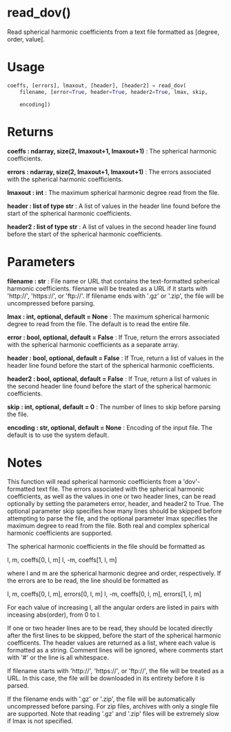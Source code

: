 # read_dov()

Read spherical harmonic coefficients from a text file formatted as
[degree, order, value].

# Usage

```python
coeffs, [errors], lmaxout, [header], [header2] = read_dov(
    filename, [error=True, header=True, header2=True, lmax, skip,
```
        encoding])

# Returns

**coeffs : ndarray, size(2, lmaxout+1, lmaxout+1)**
:   The spherical harmonic coefficients.

**errors : ndarray, size(2, lmaxout+1, lmaxout+1)**
:   The errors associated with the spherical harmonic coefficients.

**lmaxout : int**
:   The maximum spherical harmonic degree read from the file.

**header : list of type str**
:   A list of values in the header line found before the start of the
        spherical harmonic coefficients.

**header2 : list of type str**
:   A list of values in the second header line found before the start of
        the spherical harmonic coefficients.

# Parameters

**filename : str**
:   File name or URL that contains the text-formatted spherical harmonic
        coefficients. filename will be treated as a URL if it starts with
        'http://', 'https://', or 'ftp://'. If filename ends with '.gz' or
        '.zip', the file will be uncompressed before parsing.

**lmax : int, optional, default = None**
:   The maximum spherical harmonic degree to read from the file. The
        default is to read the entire file.

**error : bool, optional, default = False**
:   If True, return the errors associated with the spherical harmonic
        coefficients as a separate array.

**header : bool, optional, default = False**
:   If True, return a list of values in the header line found before the
        start of the spherical harmonic coefficients.

**header2 : bool, optional, default = False**
:   If True, return a list of values in the second header line found before
        the start of the spherical harmonic coefficients.

**skip : int, optional, default = 0**
:   The number of lines to skip before parsing the file.

**encoding : str, optional, default = None**
:   Encoding of the input file. The default is to use the system default.

# Notes

This function will read spherical harmonic coefficients from a 'dov'-
formatted text file. The errors associated with the spherical
harmonic coefficients, as well as the values in one or two header lines,
can be read optionally by setting the parameters error, header, and header2
to True. The optional parameter skip specifies how many lines should be
skipped before attempting to parse the file, and the optional parameter
lmax specifies the maximum degree to read from the file. Both real and
complex spherical harmonic coefficients are supported.

The spherical harmonic coefficients in the file should be formatted as

l, m, coeffs[0, l, m]
l, -m, coeffs[1, l, m]

where l and m are the spherical harmonic degree and order, respectively.
If the errors are to be read, the line should be formatted as

l, m, coeffs[0, l, m], errors[0, l, m]
l, -m, coeffs[0, l, m], errors[1, l, m]

For each value of increasing l, all the angular orders are listed in
pairs with inceasing abs(order), from 0 to l.

If one or two header lines are to be read, they should be located directly
after the first lines to be skipped, before the start of the spherical
harmonic coefficents. The header values are returned as a list, where each
value is formatted as a string. Comment lines will be ignored, where
comments start with '#' or the line is all whitespace.

If filename starts with 'http://', 'https://', or 'ftp://', the file will
be treated as a URL. In this case, the file will be downloaded in its
entirety before it is parsed.

If the filename ends with '.gz' or '.zip', the file will be automatically
uncompressed before parsing. For zip files, archives with only a single
file are supported. Note that reading '.gz' and '.zip' files will be
extremely slow if lmax is not specified.
    